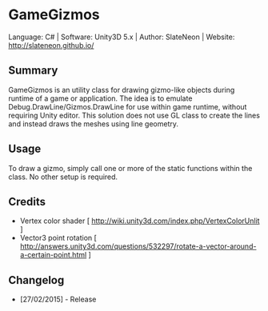 # GameGizmos
Language: C# | Software: Unity3D 5.x | Author: SlateNeon | Website: http://slateneon.github.io/

## Summary
GameGizmos is an utility class for drawing gizmo-like objects during runtime of a game or application. The idea is to emulate Debug.DrawLine/Gizmos.DrawLine for use within game runtime, without requiring Unity editor. This solution does not use GL class to create the lines and instead draws the meshes using line geometry.

## Usage
To draw a gizmo, simply call one or more of the static functions within the class. No other setup is required.

## Credits
* Vertex color shader [ http://wiki.unity3d.com/index.php/VertexColorUnlit ]
* Vector3 point rotation [ http://answers.unity3d.com/questions/532297/rotate-a-vector-around-a-certain-point.html ]

## Changelog
* [27/02/2015] - Release
